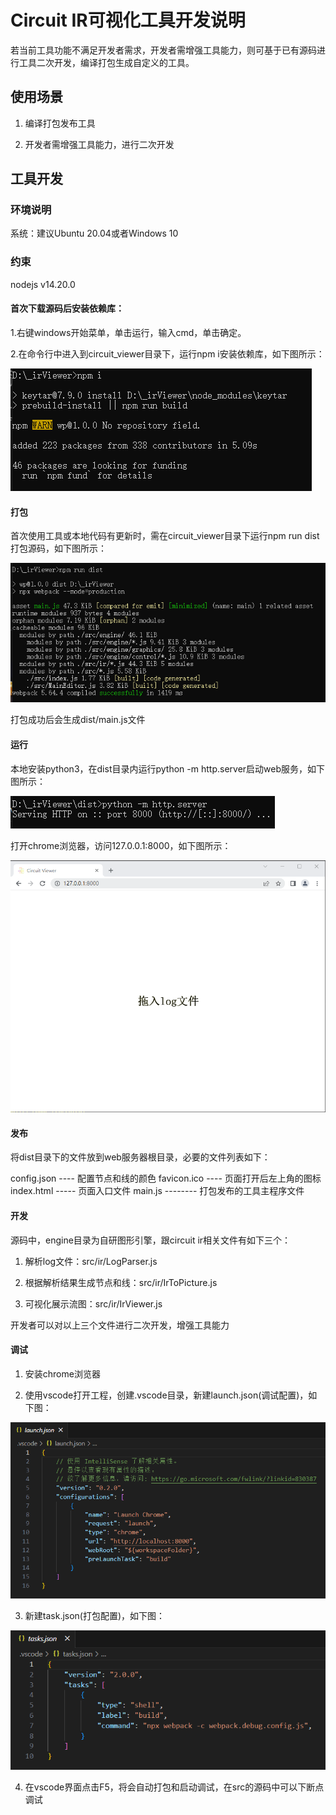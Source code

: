 # Circuit IR可视化工具开发说明

若当前工具功能不满足开发者需求，开发者需增强工具能力，则可基于已有源码进行工具二次开发，编译打包生成自定义的工具。

## 使用场景

1. 编译打包发布工具

2. 开发者需增强工具能力，进行二次开发

## 工具开发

### 环境说明

系统：建议Ubuntu 20.04或者Windows 10

### 约束

nodejs v14.20.0

#### 首次下载源码后安装依赖库：

1.右键windows开始菜单，单击运行，输入cmd，单击确定。
	
2.在命令行中进入到circuit_viewer目录下，运行npm i安装依赖库，如下图所示：
	
![](../figures/install.png)

#### 打包

首次使用工具或本地代码有更新时，需在circuit_viewer目录下运行npm run dist打包源码，如下图所示：

![](../figures/dist.png)

打包成功后会生成dist/main.js文件

#### 运行

本地安装python3，在dist目录内运行python -m http.server启动web服务，如下图所示：

![](../figures/start_web.png)

打开chrome浏览器，访问127.0.0.1:8000，如下图所示：

![](../figures/run.png)

#### 发布

将dist目录下的文件放到web服务器根目录，必要的文件列表如下：

config.json ---- 配置节点和线的颜色
favicon.ico ---- 页面打开后左上角的图标
index.html ----- 页面入口文件
main.js -------- 打包发布的工具主程序文件

#### 开发

源码中，engine目录为自研图形引擎，跟circuit ir相关文件有如下三个：

1. 解析log文件：src/ir/LogParser.js

2. 根据解析结果生成节点和线：src/ir/IrToPicture.js

3. 可视化展示流图：src/ir/IrViewer.js

开发者可以对以上三个文件进行二次开发，增强工具能力

#### 调试

1. 安装chrome浏览器

2. 使用vscode打开工程，创建.vscode目录，新建launch.json(调试配置)，如下图：

![](../figures/vscode_launch.png)

3. 新建task.json(打包配置)，如下图：
   
![](../figures/vscode_task.png)

4. 在vscode界面点击F5，将会自动打包和启动调试，在src的源码中可以下断点调试